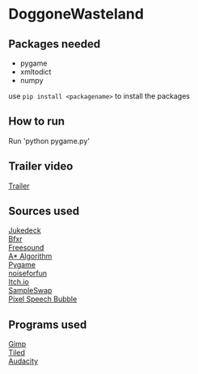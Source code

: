 # DoggoneWasteland

## Packages needed
- pygame
- xmltodict
- numpy

use `pip install <packagename>` to install the packages


## How to run

Run 'python pygame.py'

## Trailer video
[Trailer](https://www.youtube.com/watch?v=ViqnHxvOL1Y)

## Sources used
[Jukedeck](https://www.jukedeck.com/)  
[Bfxr](https://www.bfxr.net)  
[Freesound](https://www.freesound.org)  
[A* Algorithm](https://en.wikipedia.org/wiki/A*_search_algorithm)  
[Pygame](https://www.pygame.org/docs/)  
[noiseforfun](https://www.noiseforfun.com)  
[Itch.io](https://itch.io/)  
[SampleSwap](https://sampleswap.org)  
[Pixel Speech Bubble](https://pixelspeechbubble.com/)  


## Programs used
[Gimp](https://www.gimp.org/)  
[Tiled](https://www.mapeditor.org/)  
[Audacity](https://www.audacityteam.org/)  
